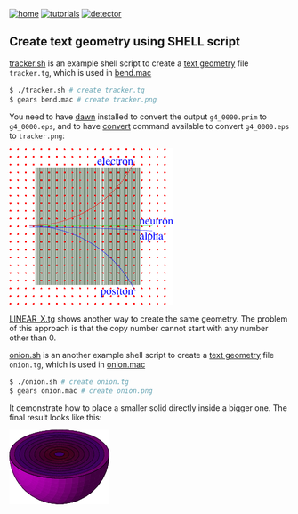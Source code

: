 [![home](https://img.shields.io/badge/gears-home-blue?style=flat)](../../..)
[![tutorials](https://img.shields.io/badge/gears-tutorials-green?style=flat)](../..)
[![detector](https://img.shields.io/badge/tutorials-detector-orange?style=flat)](..)

## Create text geometry using SHELL script

[tracker.sh](tracker.sh) is an example shell script to create a [text geometry][tg] file `tracker.tg`, which is used in [bend.mac](bend.mac)

```sh
$ ./tracker.sh # create tracker.tg
$ gears bend.mac # create tracker.png
```

You need to have [dawn][] installed to convert the output `g4_0000.prim` to `g4_0000.eps`, and to have [convert][] command available to convert `g4_0000.eps` to `tracker.png`:

![tracker.png](tracker.png)

[LINEAR_X.tg](LINEAR_X.tg) shows another way to create the same geometry. The problem of this approach is that the copy number cannot start with any number other than 0.

[onion.sh](onion.sh) is an another example shell script to create a [text geometry][tg] file `onion.tg`, which is used in [onion.mac](onion.mac)

```sh
$ ./onion.sh # create onion.tg
$ gears onion.mac # create onion.png
```

It demonstrate how to place a smaller solid directly inside a bigger one. The final result looks like this:

![onion.png](onion.png)

[tg]: http://geant4-userdoc.web.cern.ch/geant4-userdoc/UsersGuides/ForApplicationDeveloper/html/Detector/Geometry/geomASCII.html
[dawn]:https://geant4.kek.jp/~tanaka/DAWN/About_DAWN.html
[convert]:https://imagemagick.org/script/convert.php
